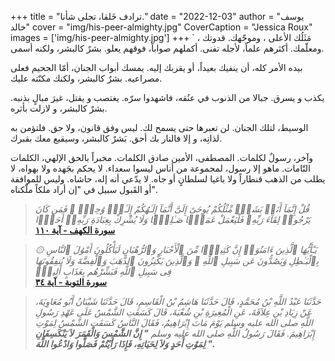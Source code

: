 +++
title = "ترادف خَلقا، تجلى شأنا."
date = "2022-12-03"
author = "يوسف خالد"
cover = "img/his-peer-almighty.jpg"
CoverCaption = "Jessica Roux"
images = ['img/his-peer-almighty.jpg']
+++
`
مَثَلُك الأعلى ، وموجّهك. قدوتك ، ومعلّمك. أكثرهم علماً، لأجله تفنى. أكملهم صواباً، فوقهم يعلو. بشرٌ كالبشر، ولكنه أسمى.

بيده الأمر كله، أن ينفيك بعيداً، أو يقربك إليه. يمسك أبواب الجنان، أمّا الجحيم فعلى مصراعيه. بشرٌ كالبشر، ولكنك مكنّته عليك.

يكذب و يسرق. جبالا من الذنوب في عنُقه، فاشهدوا سرّه. يغتصب و يقتل، غيرَ مبالٍ بذنبه. بشرٌ كالبشر، و لازلت بأثره.

الوسيط، لتلك الجنان. لن تعبرها حتى يسمح لك. ليس وفق قانون، ولا حق. فلتؤمن به لذاتِه، و إلا فالنار بك أحق. بَشرٌ كالبشر، وسيقبع معك بقبرك.

وآخر، رسولٌ لكلمات. المصطفى، الأمين صادق الكلمات. مخبراً بالحق الإلهي، الكلمات التّامات. ماهو إلا رسول، لمجموعة من أناس ليسوا سعداء. 
لا يحكم بجَهده ولا بهواه، لا يطلب من الذهب قنطاراً ولا باغيا لسلطانٍ أو جاه. لا يدّعي أنه إله، حاشاه. وليس للموافقة أو القَبول سبيل في "إن أراد ملكاً ملّكناه".


> _قُلْ إِنَّمَآ أَنَا۠ بَشَرٌۭ مِّثْلُكُمْ يُوحَىٰٓ إِلَىَّ أَنَّمَآ إِلَـٰهُكُمْ إِلَـٰهٌۭ وَٰحِدٌۭ ۖ فَمَن كَانَ يَرْجُوا۟ لِقَآءَ رَبِّهِۦ فَلْيَعْمَلْ عَمَلًۭا صَـٰلِحًۭا وَلَا يُشْرِكْ بِعِبَادَةِ رَبِّهِۦٓ أَحَدًۢا_\
> **[سورة الكهف - آية ١١٠](https://quran.com/18/110)**

> _۞ يَـٰٓأَيُّهَا ٱلَّذِينَ ءَامَنُوٓا۟ إِنَّ كَثِيرًۭا مِّنَ ٱلْأَحْبَارِ وَٱلرُّهْبَانِ لَيَأْكُلُونَ أَمْوَٰلَ ٱلنَّاسِ بِٱلْبَـٰطِلِ وَيَصُدُّونَ عَن سَبِيلِ ٱللَّهِ ۗ وَٱلَّذِينَ يَكْنِزُونَ ٱلذَّهَبَ وَٱلْفِضَّةَ وَلَا يُنفِقُونَهَا فِى سَبِيلِ ٱللَّهِ فَبَشِّرْهُم بِعَذَابٍ أَلِيمٍۢ_\
> **[سورة التوبة - آية ٣٤](https://quran.com/9?startingVerse=31)**

>_حَدَّثَنَا عَبْدُ اللَّهِ بْنُ مُحَمَّدٍ، قَالَ حَدَّثَنَا هَاشِمُ بْنُ الْقَاسِمِ، قَالَ حَدَّثَنَا شَيْبَانُ أَبُو مُعَاوِيَةَ، عَنْ زِيَادِ بْنِ عِلاَقَةَ، عَنِ الْمُغِيرَةِ بْنِ شُعْبَةَ، قَالَ كَسَفَتِ الشَّمْسُ عَلَى عَهْدِ رَسُولِ اللَّهِ صلى الله عليه وسلم يَوْمَ مَاتَ إِبْرَاهِيمُ، فَقَالَ النَّاسُ كَسَفَتِ الشَّمْسُ لِمَوْتِ إِبْرَاهِيمَ. فَقَالَ رَسُولُ اللَّهِ صلى الله عليه وسلم **" إِنَّ الشَّمْسَ وَالْقَمَرَ لاَ يَنْكَسِفَانِ لِمَوْتِ أَحَدٍ وَلاَ لِحَيَاتِهِ، فَإِذَا رَأَيْتُمْ فَصَلُّوا وَادْعُوا اللَّهَ ".**_
